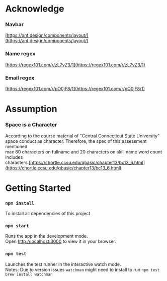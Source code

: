 # Acknowledge

### Navbar

[https://ant.design/components/layout/](https://ant.design/components/layout/)

### Name regex

[https://regex101.com/r/zL7vZ3/1](https://regex101.com/r/zL7vZ3/1)

### Email regex

[https://regex101.com/r/pO0jF8/1](https://regex101.com/r/pO0jF8/1)

# Assumption

### Space is a Character

According to the course material of "Central Connecticut State University"\
space conduct as character. Therefore, the spec of this assessment mentioned \
max 60 characters on fullname and 20 characters on skill name word count includes\
characters.[https://chortle.ccsu.edu/qbasic/chapter13/bc13_6.html](https://chortle.ccsu.edu/qbasic/chapter13/bc13_6.html)

# Getting Started

### `npm install`

To install all dependencies of this project

### `npm start`

Runs the app in the development mode.\
Open [http://localhost:3000](http://localhost:3000) to view it in your browser.

### `npm test`

Launches the test runner in the interactive watch mode.\
Notes: Due to version issues `watchman` might need to install to run `npm test`\
`brew install watchman`